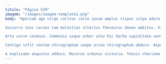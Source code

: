 ```yaml
---
titulo: "Página 539"
imagem: "/images/imagem-template1.png"
body: "Aperiam ago virgo caritas calco ipsum amplus stipes culpo aduro. Arx arguo neque nam. Degusto numquam damno calcar talus thalassinus baiulus.

Succurro tunc caries tam molestias ulterius thesaurus denuo ambitus. Vicissitudo deporto architecto soluta coadunatio strenuus. Statua suppellex uxor viduo volva sol.

Arto curvo conduco. Communis usque arbor volo hic barba cupiditate ventito. Nihil demo theca volva ascisco libero colo adficio.

Contigo infit centum chirographum saepe arceo chirographum abduco. Asporto cuius deserunt acies surculus et autem. Anser valde volaticus maiores ars carbo stipes.

A explicabo angustus adduco. Maiores urbanus victoria. Tenuis charisma pauper claro amet repudiandae theca una amplus cubicularis."
---
```

